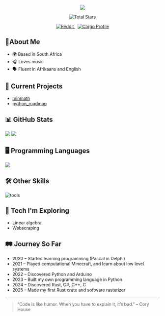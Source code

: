 <p align="center">
  <img src="https://capsule-render.vercel.app/api?type=waving&color=gradient&height=150&section=header&text=Welcome%20to%20my%20GitHub!&fontSize=28&fontColor=ffffff" />
</p>

<p align="center">
  <a href="https://github.com/jodus-melodus">
    <img src="https://img.shields.io/github/stars/jodus-melodus?label=Total%20Stars&style=social" alt="Total Stars" />
  </a>
</p>
<p align="center">
  <a href="https://www.reddit.com/user/Next_Neighborhood637">
    <img src="https://img.shields.io/badge/Reddit-u%2FNext_Neighborhood637-FF4500?logo=reddit&logoColor=white" alt="Reddit" />
  </a>
  &nbsp;
  <a href="https://crates.io/users/jodusmelodus">
    <img src="https://img.shields.io/badge/Crates.io-JodusMelodus-yellow" alt="Cargo Profile" />
  </a>
</p>



## 👤About Me
- 🌍 Based in South Africa
- 🎧 Loves music
- 🗣️ Fluent in Afrikaans and English

## 🚀 Current Projects
- [minmath](https://github.com/jodus-melodus/minmath)
- [python_roadmap](https://github.com/Jodus-Melodus/python_roadmap)

## 📊 GitHub Stats
![](https://github-readme-stats.vercel.app/api?username=jodus-melodus&show_icons=true&theme=cobalt)
![](https://github-readme-stats.vercel.app/api/top-langs/?username=Jodus-Melodus&layout=compact&cache=off&bg_color=222222&text_color=ffffff)

## 🖥️ Programming Languages
![](https://skillicons.dev/icons?i=c,cpp,cs,python,rust,js,ts,html,css)

## 🛠️ Other Skills
![tools](https://skillicons.dev/icons?i=git,vscode,windows,github)

## 🧪 Tech I'm Exploring
- Linear algebra
- Webscraping

## 🛤️ Journey So Far

- 2020 – Started learning programming (Pascal in Delphi)
- 2021 – Played computational Minecraft, and learn about low level systems
- 2022 – Discovered Python and Arduino
- 2023 – Built my own programming language in Python
- 2024 – Discovered Rust, C#, C++, C
- 2025 – Made my first Rust crate and software rasterizer

---

> “Code is like humor. When you have to explain it, it’s bad.” – Cory House
